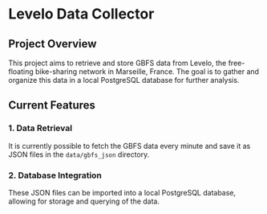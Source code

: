# Levelo Data Collector

## Project Overview
This project aims to retrieve and store GBFS data from Levelo, the free-floating bike-sharing network in Marseille, France. The goal is to gather and organize this data in a local PostgreSQL database for further analysis.

## Current Features

### 1. Data Retrieval
It is currently possible to fetch the GBFS data every minute and save it as JSON files in the `data/gbfs_json` directory.

### 2. Database Integration
These JSON files can be imported into a local PostgreSQL database, allowing for storage and querying of the data.
